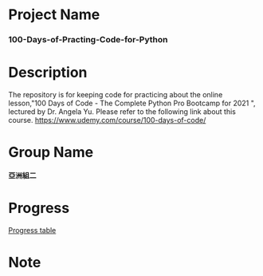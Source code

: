 # Project Name

### 100-Days-of-Practing-Code-for-Python

# Description

The repository is for keeping code for practicing about the online lesson,"100 Days of Code - The Complete Python Pro Bootcamp for 2021 ", lectured by Dr. Angela Yu.
Please refer to the following link about this course.
https://www.udemy.com/course/100-days-of-code/

# Group Name

**亞洲組二**

# Progress
[Progress table](https://docs.google.com/spreadsheets/d/1WPRhldpQX7gOGzjAxtOtIsKWW5ZPefLv0kmnjGLIr6M/edit?usp=sharing)

# Note

